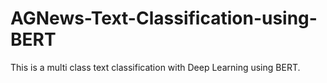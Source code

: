 # AGNews-Text-Classification-using-BERT
This is a multi class text classification with Deep Learning using BERT.
